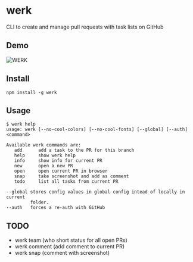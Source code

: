 # werk

CLI to create and manage pull requests with task lists on GitHub

## Demo

![WERK](http://jacobk.github.io/werk/images/demo02.gif)

## Install

`npm install -g werk`

## Usage

```
$ werk help
usage: werk [--no-cool-colors] [--no-cool-fonts] [--global] [--auth] <command>

Available werk commands are:
   add      add a task to the PR for this branch
   help     show werk help
   info     show info for current PR
   new      open a new PR
   open     open current PR in browser
   snap     take screenshot and add as comment
   todo     list all tasks from current PR

--global stores config values in global config intead of locally in current
         folder.
--auth   forces a re-auth with GitHub
```

## TODO

* werk team (who short status for all open PRs)
* werk comment (add comment to current PR)
* werk snap (comment with screenshot)
